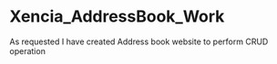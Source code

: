 # Xencia_AddressBook_Work
As requested I have created Address book website to perform CRUD operation
